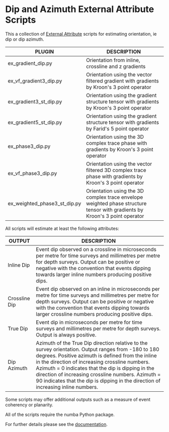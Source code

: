 # Dip and Azimuth External Attribute Scripts
This a collection of [External Attribute](http://waynegm.github.io/OpendTect-Plugin-Docs/Attributes/ExternalAttrib/) scripts for estimating orientation, ie dip or dip azimuth.

| PLUGIN | DESCRIPTION |
|--------|-------------|
| ex_gradient_dip.py | Orientation from inline, crossline and z gradients |
| ex_vf_gradient3_dip.py | Orientation using the vector filtered gradient with gradients by Kroon's 3 point operator |
| ex_gradient3_st_dip.py | Orientation using the gradient structure tensor with gradients by Kroon's 3 point operator|
| ex_gradient5_st_dip.py | Orientation using the gradient structure tensor with gradients by Farid's 5 point operator|
| ex_phase3_dip.py | Orientation using the 3D complex trace phase with gradients by Kroon's 3 point operator |
| ex_vf_phase3_dip.py | Orientation using the vector filtered 3D complex trace phase with gradients by Kroon's 3 point operator |
| ex_weighted_phase3_st_dip.py | Orientation using the 3D complex trace envelope weighted phase structure tensor with gradients by Kroon's 3 point operator |

All scripts will estimate at least the following attributes:

| OUTPUT     | DESCRIPTION
|------------|----------------|
| Inline Dip | Event dip observed on a crossline in microseconds per metre for time surveys and millimetres per metre for depth surveys. Output can be positive or negative with the convention that events dipping towards larger inline numbers producing positive dips. |
| Crossline Dip | Event dip observed on an inline in microseconds per metre for time surveys and millimetres per metre for depth surveys. Output can be positive or negative with the convention that events dipping towards larger crossline numbers producing positive dips. |
| True Dip | Event dip in microseconds per metre for time surveys and millimetres per metre for depth surveys. Output is always positive. |
| Dip Azimuth | Azimuth of the True Dip direction relative to the survey orientation. Output ranges from -180 to 180 degrees. Positive azimuth is defined from the inline in the direction of increasing crossline numbers. Azimuth = 0 indicates that the dip is dipping in the direction of increasing crossline numbers. Azimuth = 90 indicates that the dip is dipping in the direction of increasing inline numbers. |

Some scripts may offer additional outputs such as a measure of event coherency or planarity.

All of the scripts require the numba Python package.

For further details please see the [documentation](http://waynegm.github.io/OpendTect-Plugin-Docs/External_Attributes/DipAndAzimuth).
